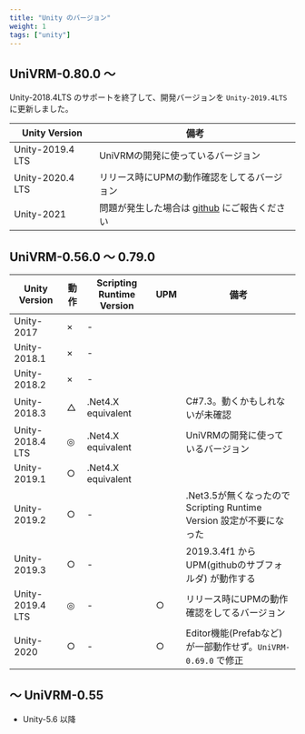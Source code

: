 ```yaml
---
title: "Unity のバージョン"
weight: 1
tags: ["unity"]
---
```


## UniVRM-0.80.0 ～

Unity-2018.4LTS のサポートを終了して、開発バージョンを `Unity-2019.4LTS` に更新しました。

| Unity Version    | 備考                                                                                  |
|------------------|---------------------------------------------------------------------------------------|
| Unity-2019.4 LTS | UniVRMの開発に使っているバージョン                                                    |
| Unity-2020.4 LTS | リリース時にUPMの動作確認をしてるバージョン                                           |
| Unity-2021       | 問題が発生した場合は [github](https://github.com/vrm-c/UniVRM/issues) にご報告ください|

## UniVRM-0.56.0 ～ 0.79.0

| Unity Version    | 動作 | Scripting Runtime Version | UPM | 備考                                                                 |
|------------------|------|---------------------------|-----|----------------------------------------------------------------------|
| Unity-2017       | ×    | -                         |     |                                                                      |
| Unity-2018.1     | ×    | -                         |     |                                                                      |
| Unity-2018.2     | ×    | -                         |     |                                                                      |
| Unity-2018.3     | △    | .Net4.X equivalent        |     | C#7.3。動くかもしれないが未確認                                      |
| Unity-2018.4 LTS | ◎    | .Net4.X equivalent        |     | UniVRMの開発に使っているバージョン                                   |
| Unity-2019.1     | ○    | .Net4.X equivalent        |     |                                                                      |
| Unity-2019.2     | ○    | -                         |     | .Net3.5が無くなったので Scripting Runtime Version 設定が不要になった |
| Unity-2019.3     | ○    | -                         |     | 2019.3.4f1 から UPM(githubのサブフォルダ) が動作する                 |
| Unity-2019.4 LTS | ◎    | -                         | ○   | リリース時にUPMの動作確認をしてるバージョン                          |
| Unity-2020       | ○    | -                         | ○   | Editor機能(Prefabなど)が一部動作せず。`UniVRM-0.69.0` で修正         |

## ～ UniVRM-0.55

* Unity-5.6 以降

